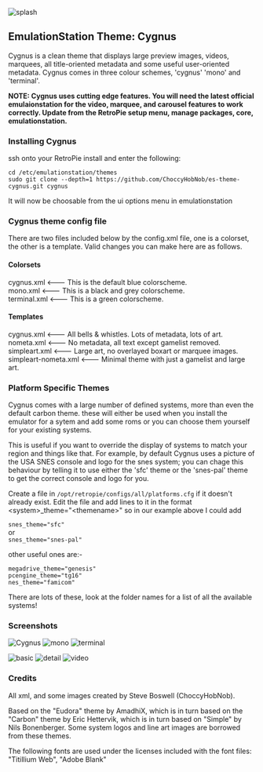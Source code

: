 ![splash](http://choccyhobnob.github.io/img/cygnus/splash.jpg)

## EmulationStation Theme: Cygnus
Cygnus is a clean theme that displays large preview images, videos, marquees,  all title-oriented metadata and some useful user-oriented metadata. Cygnus comes in three colour schemes, 'cygnus' 'mono' and 'terminal'.

**NOTE: Cygnus uses cutting edge features. You will need the latest official emulaionstation for the video, marquee, and carousel features to work correctly. Update from the RetroPie setup menu, manage packages, core, emulationstation.**

### Installing Cygnus
ssh onto your RetroPie install and enter the following:    

`cd /etc/emulationstation/themes`    
`sudo git clone --depth=1 https://github.com/ChoccyHobNob/es-theme-cygnus.git cygnus`

It will now be choosable from the ui options menu in emulationstation

### Cygnus theme config file
There are two files included below by the config.xml file, one is a colorset, the other is a template.
Valid changes you can make here are as follows.

#### Colorsets
cygnus.xml             <--- This is the default blue colorscheme.  
mono.xml               <--- This is a black and grey colorscheme.  
terminal.xml           <--- This is a green colorscheme.  

#### Templates
cygnus.xml             <--- All bells & whistles. Lots of metadata, lots of art.  
nometa.xml             <--- No metadata, all text except gamelist removed.  
simpleart.xml          <--- Large art, no overlayed boxart or marquee images.  
simpleart-nometa.xml   <--- Minimal theme with just a gamelist and large art.  

### Platform Specific Themes
Cygnus comes with a large number of defined systems, more than even the default carbon theme. these will either be used when you install the emulator for a sytem and add some roms or you can choose them yourself for your existing systems.

This is useful if you want to override the display of systems to match your region and things like that. For example, by default Cygnus uses a picture of the USA SNES console and logo for the snes system; you can chage this behaviour by telling it to use either the 'sfc' theme or the 'snes-pal' theme to get the correct console and logo for you.

Create a file in `/opt/retropie/configs/all/platforms.cfg` if it doesn't already exist. Edit the file and add lines to it in the format \<system\>_theme="\<themename\>" so in our example above I could add

`snes_theme="sfc"`  
or    
`snes_theme="snes-pal"`    

other useful ones are:-

`megadrive_theme="genesis"`    
`pcengine_theme="tg16"`    
`nes_theme="famicom"`    

There are lots of these, look at the folder names for a list of all the available systems!

### Screenshots
![Cygnus](http://choccyhobnob.github.io/img/cygnus/cygnus.jpg)
![mono](http://choccyhobnob.github.io/img/cygnus/mono.jpg)
![terminal](http://choccyhobnob.github.io/img/cygnus/terminal.jpg)

![basic](http://choccyhobnob.github.io/img/cygnus/basic.jpg)
![detail](http://choccyhobnob.github.io/img/cygnus/detail.jpg)
![video](http://choccyhobnob.github.io/img/cygnus/video.jpg)

### Credits
All xml, and some images created by Steve Boswell (ChoccyHobNob).

Based on the "Eudora" theme by AmadhiX, which is in turn based on the "Carbon" theme by Eric Hettervik, which is in turn based on "Simple" by Nils Bonenberger.  Some system logos and line art images are borrowed from these themes.

The following fonts are used under the licenses included with the font files:
"Titillium Web", "Adobe Blank"
